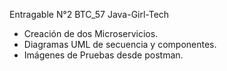 Entragable N°2 BTC_57 Java-Girl-Tech
- Creación de dos Microservicios.
- Diagramas UML de secuencia y componentes.
- Imágenes de Pruebas desde postman.
